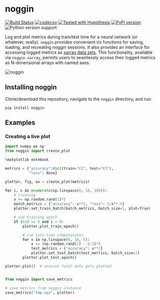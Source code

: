 # noggin

[![Build Status](https://travis-ci.com/rsokl/noggin.svg?branch=master)](https://travis-ci.com/rsokl/noggin)
[![codecov](https://codecov.io/gh/rsokl/noggin/branch/master/graph/badge.svg)](https://codecov.io/gh/rsokl/noggin)
[![Tested with Hypothesis](https://img.shields.io/badge/hypothesis-tested-brightgreen.svg)](https://hypothesis.readthedocs.io/)
[![PyPi version](https://img.shields.io/pypi/v/noggin.svg)](https://pypi.python.org/pypi/noggin)
![Python version support](https://img.shields.io/badge/python-3.6%20%203.7-blue.svg)

Log and plot metrics during train/test time for a neural network (or whatever, really). `noggin`
provides convenient i/o functions for saving, loading, and recreating noggin sessions. It also provides
an interface for accessing logged metrics as [xarray data sets](http://xarray.pydata.org/en/stable/index.html). This
functionality, available via `noggin.xarray`, permits users to seamlessly access their logged metrics as N-dimensional arrays with named axes.


![noggin](https://user-images.githubusercontent.com/29104956/52166468-bf425700-26db-11e9-9324-1fc83d4bc71d.gif)


## Installing noggin
Clone/download this repository, navigate to the `noggin` directory, and run:
```shell
pip install noggin
```

## Examples
### Creating a live plot
```python
import numpy as np
from noggin import create_plot

%matplotlib notebook

metrics = {"accuracy":dict(train="C2", test="C3"),
           "loss": None}

plotter, fig, ax = create_plot(metrics)

for i, x in enumerate(np.linspace(0, 10, 100)):
    # training
    x += np.random.rand(1)*5
    batch_metrics = {"accuracy": x**2, "loss": 1/x**.5}
    plotter.set_train_batch(batch_metrics, batch_size=1, plot=True)

    # cue training epoch
    if i%10 == 0 and i > 0:
        plotter.plot_train_epoch()

        # cue test-time computations
        for x in np.linspace(0, 10, 5):
            x += (np.random.rand(1) - 0.5)*5
            test_metrics = {"accuracy": x**2}
            plotter.set_test_batch(test_metrics, batch_size=1)
        plotter.plot_test_epoch()

plotter.plot()  # ensures final data gets plotted


from noggin import save_metrics

# save metrics from noggin instance
save_metrics("tmp.npz", plotter)
```

